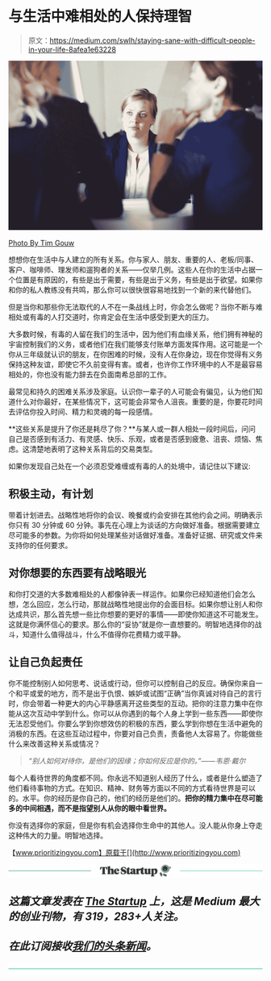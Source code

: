 # 与生活中难相处的人保持理智

> 原文：<https://medium.com/swlh/staying-sane-with-difficult-people-in-your-life-8afea1e63228>

![](img/1d50a55471b673eb59faa51bdfeeeb21.png)

[Photo By Tim Gouw](https://unsplash.com/photos/bwki71ap-y8)

想想你在生活中与人建立的所有关系。你与家人、朋友、重要的人、老板/同事、客户、咖啡师、理发师和遛狗者的关系——仅举几例。这些人在你的生活中占据一个位置是有原因的，有些是出于需要，有些是出于义务，有些是出于欲望。如果你和你的私人教练没有共鸣，那么你可以很快很容易地找到一个新的来代替他们。

但是当你和那些你无法取代的人不在一条战线上时，你会怎么做呢？当你不断与难相处或有毒的人打交道时，你肯定会在生活中感受到更大的压力。

大多数时候，有毒的人留在我们的生活中，因为他们有血缘关系，他们拥有神秘的宇宙控制我们的义务，或者他们在我们能够支付账单方面发挥作用。这可能是一个你从三年级就认识的朋友，在你困难的时候，没有人在你身边，现在你觉得有义务保持这种友谊，即使它不久前变得有害。或者，也许你工作环境中的人不是最容易相处的，你也没有能力辞去在负面南希总部的工作。

最常见和持久的困难关系涉及家庭。认识你一辈子的人可能会有偏见，认为他们知道什么对你最好，在某些情况下，这可能会非常令人沮丧。重要的是，你要花时间去评估你投入时间、精力和灵魂的每一段感情。

**这些关系是提升了你还是耗尽了你？**与某人或一群人相处一段时间后，问问自己是否感到有活力、有灵感、快乐、乐观，或者是否感到疲惫、沮丧、烦恼、焦虑。这清楚地表明了这种关系背后的交易类型。

如果你发现自己处在一个必须忍受难缠或有毒的人的处境中，请记住以下建议:

## 积极主动，有计划

带着计划进去。战略性地将你的会议、晚餐或约会安排在其他约会之间。明确表示你只有 30 分钟或 60 分钟。事先在心理上为谈话的方向做好准备。根据需要建立尽可能多的参数。为你将如何处理某些对话做好准备。准备好证据、研究或文件来支持你的任何要求。

## 对你想要的东西要有战略眼光

和你打交道的大多数难相处的人都像钟表一样运作。如果你已经知道他们会怎么想，怎么回应，怎么行动，那就战略性地提出你的会面目标。如果你想让别人和你达成共识，那么首先想一些比你想要的更好的事情——即使你知道这不可能发生。这就是你满怀信心的要求。那么你的“妥协”就是你一直想要的。明智地选择你的战斗，知道什么值得战斗，什么不值得你花费精力或平静。

## 让自己负起责任

你不能控制别人如何思考、说话或行动，但你可以控制自己的反应。确保你来自一个和平或爱的地方，而不是出于仇恨、嫉妒或试图“正确”当你真诚对待自己的言行时，你会带着一种更大的内心平静感离开这些类型的互动。把你的注意力集中在你能从这次互动中学到什么。你可以从你遇到的每个人身上学到一些东西——即使你无法忍受他们。你要么学到你想效仿的积极的东西，要么学到你想在生活中避免的消极的东西。在这些互动过程中，你要对自己负责，责备他人太容易了。你能做些什么来改善这种关系或情况？

> *“别人如何对待你，是他们的因缘；你如何反应是你的。”——韦恩·戴尔*

每个人看待世界的角度都不同。你永远不知道别人经历了什么，或者是什么塑造了他们看待事物的方式。在知识、精神、财务等方面以不同的方式看待世界是可以的。水平。你的经历是你自己的，他们的经历是他们的。**把你的精力集中在尽可能多的中间相遇，而不是指望别人从你的眼中看世界。**

你没有选择你的家庭，但是你有机会选择你生命中的其他人。没人能从你身上夺走这种伟大的力量。明智地选择。

【www.prioritizingyou.com】原载于[](http://www.prioritizingyou.com)

*[![](img/308a8d84fb9b2fab43d66c117fcc4bb4.png)](https://medium.com/swlh)*

## *这篇文章发表在 [The Startup](https://medium.com/swlh) 上，这是 Medium 最大的创业刊物，有 319，283+人关注。*

## *在此订阅接收[我们的头条新闻](http://growthsupply.com/the-startup-newsletter/)。*

*[![](img/b0164736ea17a63403e660de5dedf91a.png)](https://medium.com/swlh)*